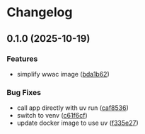 # Changelog

## 0.1.0 (2025-10-19)


### Features

* simplify wwac image ([bda1b62](https://github.com/mikesmitty/whisper-wyoming-openvino/commit/bda1b62b1482692a0e6445975c1a8554dc052e51))


### Bug Fixes

* call app directly with uv run ([caf8536](https://github.com/mikesmitty/whisper-wyoming-openvino/commit/caf85369ff632b3a8d36dd8788142f4a4c4a36a9))
* switch to venv ([c61f6cf](https://github.com/mikesmitty/whisper-wyoming-openvino/commit/c61f6cfefb1918b461375d3596f5f19532e155b4))
* update docker image to use uv ([f335e27](https://github.com/mikesmitty/whisper-wyoming-openvino/commit/f335e278fb6df1aa2d6b8e23ff2c35b9cc94981a))
